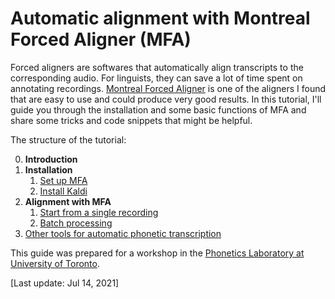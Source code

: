# Automatic alignment with Montreal Forced Aligner (MFA)

 Forced aligners are softwares that automatically align transcripts to the corresponding audio. For linguists, they can save a lot of time spent on annotating recordings. [Montreal Forced Aligner](https://montreal-forced-aligner.readthedocs.io/en/latest/introduction.html) is one of the aligners I found that are easy to use and could produce very good results. In this tutorial, I'll guide you through the installation and some basic functions of MFA and share some tricks and code snippets that might be helpful.

The structure of the tutorial:

0. **Introduction**
1. **Installation**
	1. [Set up MFA](Set_up_MFA.md)
	2. [Install Kaldi](Install_Kaldi.md)
2. **Alignment with MFA**
	1. [Start from a single recording](Start_with_a_single_recording.md)
	2. [Batch processing](Batch_processing.md)
3. [Other tools for automatic phonetic transcription](Other_tools_for_automatic_phonetic_transcription)

This guide was prepared for a workshop in the [Phonetics Laboratory at University of Toronto](http://www.utphonetics.ca).

[Last update: Jul 14, 2021]
